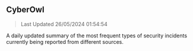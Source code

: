 ## CyberOwl 
> Last Updated 26/05/2024 01:54:54 


A daily updated summary of the most frequent types of security incidents currently being reported from different sources.

